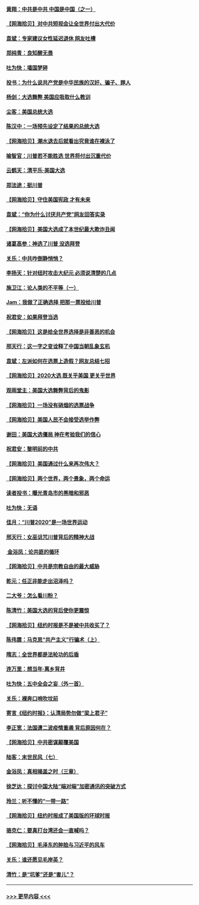 #### [黄翔：中共是中共 中国是中国（之一）](../pages/nsc993/n12547576.md?t=11140402) 
#### [【网海拾贝】对中共短视会让全世界付出大代价](../pages/nsc993/n12546043.md?t=11140402) 
#### [袁斌：专家建议女性延迟退休 网友吐槽](../pages/nsc993/n12545424.md?t=11140402) 
#### [郑纯青：良知醒无畏](../pages/nsc993/n12545394.md?t=11140402) 
#### [吐为快：墙国梦碎](../pages/nsc993/n12545309.md?t=11140402) 
#### [投书：为什么说共产党是中华民族的汉奸、骗子、罪人](../pages/nsc993/n12545089.md?t=11140402) 
#### [杨剑：大选舞弊 美国应吸取什么教训](../pages/nsc993/n12543937.md?t=11140402) 
#### [尘客：美国总统大选](../pages/nsc993/n12543828.md?t=11140402) 
#### [陈汉中：一场预先设定了结果的总统大选](../pages/nsc993/n12543564.md?t=11140402) 
#### [【网海拾贝】潮水退去后就看出究竟谁在裸泳了](../pages/nsc993/n12543321.md?t=11140402) 
#### [喻智官：川普若不能胜选 世界将付出沉重代价](../pages/nsc993/n12541352.md?t=11140402) 
#### [云鹤天：清平乐‧美国大选](../pages/nsc993/n12540916.md?t=11140402) 
#### [郑法途：挺川普](../pages/nsc993/n12540898.md?t=11140402) 
#### [【网海拾贝】守住美国宪政 才有未来](../pages/nsc993/n12540423.md?t=11140402) 
#### [袁斌：“你为什么讨厌共产党”网友回答实录](../pages/nsc993/n12540208.md?t=11140402) 
#### [【网海拾贝】美国大选成了本世纪最大欺诈丑闻](../pages/nsc993/n12538029.md?t=11140402) 
#### [诸葛高参：神选了川普 没选拜登](../pages/nsc993/n12537664.md?t=11140402) 
#### [关乐：中共咋倒静悄悄？](../pages/nsc993/n12537615.md?t=11140402) 
#### [李扬天：针对纽时攻击大纪元 必须说清楚的几点](../pages/nsc993/n12536001.md?t=11140402) 
#### [施卫江：论人类的不平等（一）](../pages/nsc993/n12535700.md?t=11140402) 
#### [Jam：我做了正确选择 把那一票投给川普](../pages/nsc993/n12535743.md?t=11140402) 
#### [祝君安：如果拜登当选](../pages/nsc993/n12535726.md?t=11140402) 
#### [【网海拾贝】这是给全世界选择是非善恶的机会](../pages/nsc993/n12535061.md?t=11140402) 
#### [邢天行：这一字之变诠释了中国当朝乱象玄机](../pages/nsc993/n12533446.md?t=11140402) 
#### [袁斌：左派如何在选票上造假？网友总结七招](../pages/nsc993/n12533180.md?t=11140402) 
#### [【网海拾贝】2020大选 既关乎美国 更关乎世界](../pages/nsc993/n12533161.md?t=11140402) 
#### [观雨堂主：美国大选舞弊背后的鬼影](../pages/nsc993/n12533153.md?t=11140402) 
#### [【网海拾贝】一场没有硝烟的选票战争](../pages/nsc993/n12531883.md?t=11140402) 
#### [【网海拾贝】美国人民不会接受选举作弊](../pages/nsc993/n12528850.md?t=11140402) 
#### [谢田：美国大选僵局 神在考验我们的信心](../pages/nsc993/n12527932.md?t=11140402) 
#### [祝君安：黎明前的中共](../pages/nsc993/n12524071.md?t=11140402) 
#### [【网海拾贝】美国通过什么来再次伟大？](../pages/nsc993/n12523844.md?t=11140402) 
#### [【网海拾贝】两个世界，两个景象，两个命运](../pages/nsc993/n12521419.md?t=11140402) 
#### [读者投书：曝光青岛市的黑暗和邪恶](../pages/nsc993/n12520988.md?t=11140402) 
#### [吐为快：无语](../pages/nsc993/n12518588.md?t=11140402) 
#### [佳月：“川普2020”是一场世界运动](../pages/nsc993/n12518581.md?t=11140402) 
#### [邢天行：女巫诅咒川普背后的精神大战](../pages/nsc993/n12517257.md?t=11140402) 
#### [ 金浴凤：论共匪的循环](../pages/nsc993/n12517133.md?t=11140402) 
#### [【网海拾贝】中共是宗教自由的最大威胁](../pages/nsc993/n12516879.md?t=11140402) 
#### [乾元：任正非能走出沼泽吗？](../pages/nsc993/n12515831.md?t=11140402) 
#### [二大爷：怎么看川粉？](../pages/nsc993/n12515820.md?t=11140402) 
#### [陈清竹：美国大选的背后使你更震惊](../pages/nsc993/n12515589.md?t=11140402) 
#### [【网海拾贝】纽约时报是不是被中共收买了？](../pages/nsc993/n12515122.md?t=11140402) 
#### [陈伟霆：马克思“共产主义”行骗术（上）](../pages/nsc993/n12510217.md?t=11140402) 
#### [隋志：全世界都是法轮功的后盾](../pages/nsc993/n12510636.md?t=11140402) 
#### [连万里：想当年‧离乡背井](../pages/nsc993/n12510623.md?t=11140402) 
#### [吐为快：五中全会之妄（外一首）](../pages/nsc993/n12510470.md?t=11140402) 
#### [关乐：裸奔口哨吹坟前](../pages/nsc993/n12510403.md?t=11140402) 
#### [寄言《纽约时报》：认清局势勿做“梁上君子”](../pages/nsc993/n12510042.md?t=11140402) 
#### [李正宽：法国遭二波疫情重袭 背后原因何在？](../pages/nsc993/n12509971.md?t=11140402) 
#### [【网海拾贝】中共密谋颠覆美国](../pages/nsc993/n12509816.md?t=11140402) 
#### [陆客：末世民风（七）](../pages/nsc993/n12507822.md?t=11140402) 
#### [金浴凤：真相揭盖之时（三章）](../pages/nsc993/n12507804.md?t=11140402) 
#### [徐芝达：探讨中国大陆“端对端”加密通讯的突破方式](../pages/nsc993/n12507682.md?t=11140402) 
#### [玲兰：听不懂的“一带一路”](../pages/nsc993/n12507669.md?t=11140402) 
#### [【网海拾贝】纽约时报成了美国版的环球时报](../pages/nsc993/n12507053.md?t=11140402) 
#### [骆克仁：要真打台湾还会一直喊吗？](../pages/nsc993/n12506843.md?t=11140402) 
#### [【网海拾贝】毛泽东的肿脸与习近平的风车](../pages/nsc993/n12504537.md?t=11140402) 
#### [关乐：谁还愿见毛岸英？](../pages/nsc993/n12503866.md?t=11140402) 
#### [清竹：是“坑爹”还是“害儿”？](../pages/nsc993/n12503034.md?t=11140402) 

----
#### [ >>> 更早内容 <<< ](../indexes/nsc993-earlier.md)
